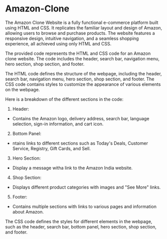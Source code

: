 # Amazon-Clone
The Amazon Clone Website is a fully functional e-commerce platform built using HTML and CSS. It replicates the familiar layout and design of Amazon, allowing users to browse and purchase products. The website features a responsive design, intuitive navigation, and a seamless shopping experience, all achieved using only HTML and CSS.

The provided code represents the HTML and CSS code for an Amazon clone website. The code includes the header, search bar, navigation menu, hero section, shop section, and footer.

The HTML code defines the structure of the webpage, including the header, search bar, navigation menu, hero section, shop section, and footer. The CSS code contains styles to customize the appearance of various elements on the webpage.

Here is a breakdown of the different sections in the code:

1. Header:
* Contains the Amazon logo, delivery address, search bar, language selection, sign-in information, and cart icon.

2. Bottom Panel:
* ntains links to different sections such as Today's Deals, Customer Service, Registry, Gift Cards, and Sell.

3. Hero Section:
* Display a message witha link to the Amazon India website.

4. Shop Section:
* Displays different product categories with images and "See More" links.

5. Footer:
* Contains multiple sections with links to various pages and information about Amazon.

The CSS code defines the styles for different elements in the webpage, such as the header, search bar, bottom panel, hero section, shop section, and footer.

